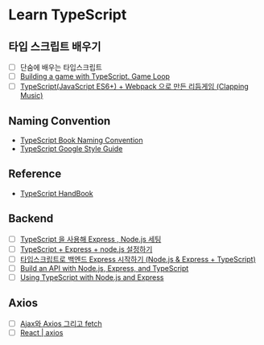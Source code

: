 # Learn TypeScript

## 타입 스크립트 배우기

- [ ] 단숨에 배우는 타입스크립트
- [ ] [Building a game with TypeScript. Game Loop](https://levelup.gitconnected.com/gamedev-patterns-and-algorithms-with-typescript-game-loop-part-1-2-699919bb9b71)
- [ ] [TypeScript(JavaScript ES6+) + Webpack 으로 만든 리듬게임 (Clapping Music)](http://yoonbumtae.com/?p=3517)

## Naming Convention

- [TypeScript Book Naming Convention](https://github.com/basarat/typescript-book/blob/master/docs/styleguide/styleguide.md#filename)
- [TypeScript Google Style Guide](https://google.github.io/styleguide/tsguide.html#source-organization)

## Reference

- [TypeScript HandBook](https://typescript-kr.github.io/)

## Backend
- [ ] [TypeScript 을 사용해 Express , Node.js 세팅](https://hckcksrl.medium.com/typescript-%EC%9D%84-%EC%82%AC%EC%9A%A9%ED%95%B4-express-node-js-%EC%84%B8%ED%8C%85-12bbdd62513f)
- [ ] [TypeScript + Express + node.js 설정하기](https://velog.io/@y1andyu/TypeScript-Express-node.js-%EC%84%A4%EC%A0%95%ED%95%98%EA%B8%B0)
- [ ] [타입스크립트로 백엔드 Express 시작하기 (Node.js & Express + TypeScript)](https://kimyang-sun.tistory.com/entry/%ED%83%80%EC%9E%85%EC%8A%A4%ED%81%AC%EB%A6%BD%ED%8A%B8%EB%A1%9C-Express-%EC%8B%9C%EC%9E%91%ED%95%98%EA%B8%B0-Nodejs-Express-TypeScript)
- [ ] [Build an API with Node.js, Express, and TypeScript](https://www.split.io/blog/node-js-typescript-express-tutorial/)
- [ ] [Using TypeScript with Node.js and Express](https://blog.logrocket.com/typescript-with-node-js-and-express/)

## Axios

- [ ] [Ajax와 Axios 그리고 fetch](https://velog.io/@kysung95/%EA%B0%9C%EB%B0%9C%EC%83%81%EC%8B%9D-Ajax%EC%99%80-Axios-%EA%B7%B8%EB%A6%AC%EA%B3%A0-fetch)
- [ ] [React | axios](https://velog.io/@shin6403/React-axios%EB%9E%80-feat.-Fetch-API)